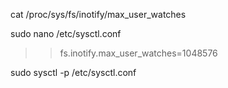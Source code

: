 
cat /proc/sys/fs/inotify/max_user_watches

sudo nano /etc/sysctl.conf
 >> fs.inotify.max_user_watches=1048576


sudo sysctl -p /etc/sysctl.conf

